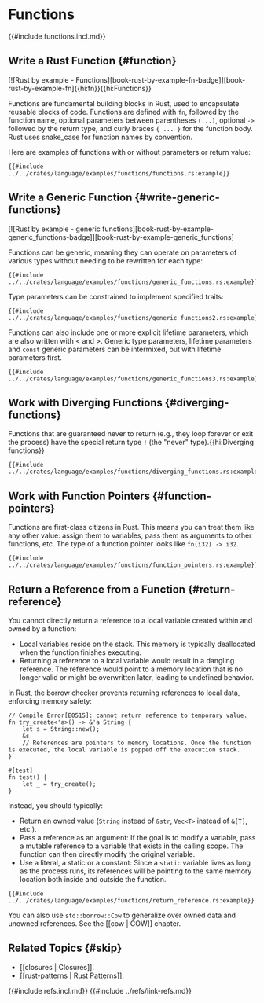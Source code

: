# Functions

{{#include functions.incl.md}}

## Write a Rust Function {#function}

[![Rust by example - Functions][book-rust-by-example-fn-badge]][book-rust-by-example-fn]{{hi:fn}}{{hi:Functions}}

Functions are fundamental building blocks in Rust, used to encapsulate reusable blocks of code. Functions are defined with `fn`, followed by the function name, optional parameters between parentheses `(...)`, optional `->` followed by the return type, and curly braces `{ ... }` for the function body. Rust uses snake_case for function names by convention.

Here are examples of functions with or without parameters or return value:

```rust,editable
{{#include ../../crates/language/examples/functions/functions.rs:example}}
```

## Write a Generic Function {#write-generic-functions}

[![Rust by example - generic functions][book-rust-by-example-generic_functions-badge]][book-rust-by-example-generic_functions]

Functions can be generic, meaning they can operate on parameters of various types without needing to be rewritten for each type:

```rust,editable
{{#include ../../crates/language/examples/functions/generic_functions.rs:example}}
```

Type parameters can be constrained to implement specified traits:

```rust,editable
{{#include ../../crates/language/examples/functions/generic_functions2.rs:example}}
```

Functions can also include one or more explicit lifetime parameters, which are also written with < and >. Generic type parameters, lifetime parameters and `const` generic parameters can be intermixed, but with lifetime parameters first.

```rust,editable
{{#include ../../crates/language/examples/functions/generic_functions3.rs:example}}
```

## Work with Diverging Functions {#diverging-functions}

Functions that are guaranteed never to return (e.g., they loop forever or exit the process) have the special return type `!` (the "never" type).{{hi:Diverging functions}}

```rust,editable,should_panic
{{#include ../../crates/language/examples/functions/diverging_functions.rs:example}}
```

## Work with Function Pointers {#function-pointers}

Functions are first-class citizens in Rust. This means you can treat them like any other value: assign them to variables, pass them as arguments to other functions, etc. The type of a function pointer looks like `fn(i32) -> i32`.

```rust,editable
{{#include ../../crates/language/examples/functions/function_pointers.rs:example}}
```

## Return a Reference from a Function {#return-reference}

You cannot directly return a reference to a local variable created within and owned by a function:

- Local variables reside on the stack. This memory is typically deallocated when the function finishes executing.
- Returning a reference to a local variable would result in a dangling reference. The reference would point to a memory location that is no longer valid or might be overwritten later, leading to undefined behavior.

In Rust, the borrow checker prevents returning references to local data, enforcing memory safety:

```rust,compile_fail
// Compile Error[E0515]: cannot return reference to temporary value.
fn try_create<'a>() -> &'a String {
    let s = String::new();
    &s
    // References are pointers to memory locations. Once the function is executed, the local variable is popped off the execution stack.
}

#[test]
fn test() {
    let _ = try_create();
}
```

Instead, you should typically:

- Return an owned value (`String` instead of `&str`, `Vec<T>` instead of `&[T]`, etc.).
- Pass a reference as an argument: If the goal is to modify a variable, pass a mutable reference to a variable that exists in the calling scope. The function can then directly modify the original variable.
- Use a literal, a static or a constant: Since a `static` variable lives as long as the process runs, its references will be pointing to the same memory location both inside and outside the function.

```rust,editable
{{#include ../../crates/language/examples/functions/return_reference.rs:example}}
```

You can also use `std::borrow::Cow` to generalize over owned data and unowned references. See the [[cow | COW]] chapter.

## Related Topics {#skip}

- [[closures | Closures]].
- [[rust-patterns | Rust Patterns]].

{{#include refs.incl.md}}
{{#include ../refs/link-refs.md}}

<div class="hidden">
</div>
